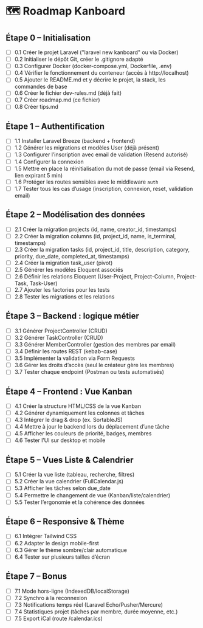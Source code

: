 # 🗺️ Roadmap Kanboard

## Étape 0 – Initialisation
- [ ] 0.1 Créer le projet Laravel ("laravel new kanboard" ou via Docker)
- [ ] 0.2 Initialiser le dépôt Git, créer le .gitignore adapté
- [ ] 0.3 Configurer Docker (docker-compose.yml, Dockerfile, .env)
- [ ] 0.4 Vérifier le fonctionnement du conteneur (accès à http://localhost)
- [ ] 0.5 Ajouter le README.md et y décrire le projet, la stack, les commandes de base
- [ ] 0.6 Créer le fichier dev-rules.md (déjà fait)
- [ ] 0.7 Créer roadmap.md (ce fichier)
- [ ] 0.8 Créer tips.md

## Étape 1 – Authentification
- [ ] 1.1 Installer Laravel Breeze (backend + frontend)
- [ ] 1.2 Générer les migrations et modèles User (déjà présent)
- [ ] 1.3 Configurer l’inscription avec email de validation (Resend autorisé)
- [ ] 1.4 Configurer la connexion
- [ ] 1.5 Mettre en place la réinitialisation du mot de passe (email via Resend, lien expirant 5 min)
- [ ] 1.6 Protéger les routes sensibles avec le middleware `auth`
- [ ] 1.7 Tester tous les cas d’usage (inscription, connexion, reset, validation email)

## Étape 2 – Modélisation des données
- [ ] 2.1 Créer la migration projects (id, name, creator_id, timestamps)
- [ ] 2.2 Créer la migration columns (id, project_id, name, is_terminal, timestamps)
- [ ] 2.3 Créer la migration tasks (id, project_id, title, description, category, priority, due_date, completed_at, timestamps)
- [ ] 2.4 Créer la migration task_user (pivot)
- [ ] 2.5 Générer les modèles Eloquent associés
- [ ] 2.6 Définir les relations Eloquent (User-Project, Project-Column, Project-Task, Task-User)
- [ ] 2.7 Ajouter les factories pour les tests
- [ ] 2.8 Tester les migrations et les relations

## Étape 3 – Backend : logique métier
- [ ] 3.1 Générer ProjectController (CRUD)
- [ ] 3.2 Générer TaskController (CRUD)
- [ ] 3.3 Générer MemberController (gestion des membres par email)
- [ ] 3.4 Définir les routes REST (kebab-case)
- [ ] 3.5 Implémenter la validation via Form Requests
- [ ] 3.6 Gérer les droits d’accès (seul le créateur gère les membres)
- [ ] 3.7 Tester chaque endpoint (Postman ou tests automatisés)

## Étape 4 – Frontend : Vue Kanban
- [ ] 4.1 Créer la structure HTML/CSS de la vue Kanban
- [ ] 4.2 Générer dynamiquement les colonnes et tâches
- [ ] 4.3 Intégrer le drag & drop (ex. SortableJS)
- [ ] 4.4 Mettre à jour le backend lors du déplacement d’une tâche
- [ ] 4.5 Afficher les couleurs de priorité, badges, membres
- [ ] 4.6 Tester l’UI sur desktop et mobile

## Étape 5 – Vues Liste & Calendrier
- [ ] 5.1 Créer la vue liste (tableau, recherche, filtres)
- [ ] 5.2 Créer la vue calendrier (FullCalendar.js)
- [ ] 5.3 Afficher les tâches selon due_date
- [ ] 5.4 Permettre le changement de vue (Kanban/liste/calendrier)
- [ ] 5.5 Tester l’ergonomie et la cohérence des données

## Étape 6 – Responsive & Thème
- [ ] 6.1 Intégrer Tailwind CSS
- [ ] 6.2 Adapter le design mobile-first
- [ ] 6.3 Gérer le thème sombre/clair automatique
- [ ] 6.4 Tester sur plusieurs tailles d’écran

## Étape 7 – Bonus
- [ ] 7.1 Mode hors-ligne (IndexedDB/localStorage)
- [ ] 7.2 Synchro à la reconnexion
- [ ] 7.3 Notifications temps réel (Laravel Echo/Pusher/Mercure)
- [ ] 7.4 Statistiques projet (tâches par membre, durée moyenne, etc.)
- [ ] 7.5 Export iCal (route /calendar.ics) 